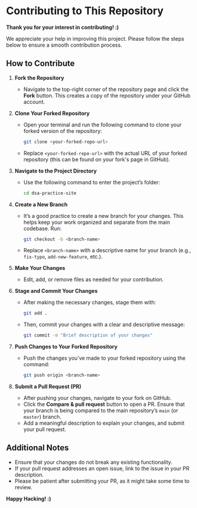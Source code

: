 # Contributing to This Repository

**Thank you for your interest in contributing! :)**

We appreciate your help in improving this project. Please follow the steps below to ensure a smooth contribution process.

## How to Contribute

1. **Fork the Repository**
   - Navigate to the top-right corner of the repository page and click the **Fork** button. This creates a copy of the repository under your GitHub account.

2. **Clone Your Forked Repository**
   - Open your terminal and run the following command to clone your forked version of the repository:
     ```bash
     git clone <your-forked-repo-url>
     ```
   - Replace `<your-forked-repo-url>` with the actual URL of your forked repository (this can be found on your fork's page in GitHub).

3. **Navigate to the Project Directory**
   - Use the following command to enter the project’s folder:
     ```bash
     cd dsa-practice-site
     ```

4. **Create a New Branch**
   - It’s a good practice to create a new branch for your changes. This helps keep your work organized and separate from the main codebase. Run:
     ```bash
     git checkout -b <branch-name>
     ```
   - Replace `<branch-name>` with a descriptive name for your branch (e.g., `fix-typo`, `add-new-feature`, etc.).

5. **Make Your Changes**
   - Edit, add, or remove files as needed for your contribution.

6. **Stage and Commit Your Changes**
   - After making the necessary changes, stage them with:
     ```bash
     git add .
     ```
   - Then, commit your changes with a clear and descriptive message:
     ```bash
     git commit -m "Brief description of your changes"
     ```

7. **Push Changes to Your Forked Repository**
   - Push the changes you’ve made to your forked repository using the command:
     ```bash
     git push origin <branch-name>
     ```

8. **Submit a Pull Request (PR)**
   - After pushing your changes, navigate to your fork on GitHub.
   - Click the **Compare & pull request** button to open a PR. Ensure that your branch is being compared to the main repository’s `main` (or `master`) branch.
   - Add a meaningful description to explain your changes, and submit your pull request.

## Additional Notes

- Ensure that your changes do not break any existing functionality.
- If your pull request addresses an open issue, link to the issue in your PR description.
- Please be patient after submitting your PR, as it might take some time to review.

**Happy Hacking! :)**
